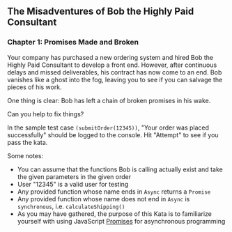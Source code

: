 ## The Misadventures of Bob the Highly Paid Consultant
### Chapter 1: Promises Made and Broken
Your company has purchased a new ordering system and hired Bob the Highly Paid Consultant to develop a front end. However, after continuous delays and missed deliverables, his contract has now come to an end. Bob vanishes like a ghost into the fog, leaving you to see if you can salvage the pieces of his work.

One thing is clear: Bob has left a chain of broken promises in his wake.

Can you help to fix things?

In the sample test case `(submitOrder(12345))`, "Your order was placed successfully" should be logged to the console. Hit "Attempt" to see if you pass the kata.

Some notes:
- You can assume that the functions Bob is calling actually exist and take the given parameters in the given order
- User "12345" is a valid user for testing
- Any provided function whose name ends in `Async` returns a `Promise`
- Any provided function whose name does not end in `Async` is `synchronous`, i.e. `calculateShipping()`
- As you may have gathered, the purpose of this Kata is to familiarize yourself with using JavaScript [Promises](https://developer.mozilla.org/en-US/docs/Web/JavaScript/Reference/Global_Objects/Promise) for asynchronous programming